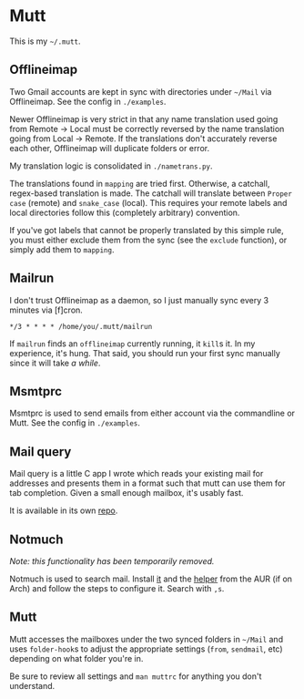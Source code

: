 # Mutt

This is my `~/.mutt`.

## Offlineimap

Two Gmail accounts are kept in sync with directories under `~/Mail` via 
Offlineimap. See the config in `./examples`.

Newer Offlineimap is very strict in that any name translation used going 
from Remote -> Local must be correctly reversed by the name translation 
going from Local -> Remote. If the translations don't accurately reverse 
each other, Offlineimap will duplicate folders or error.

My translation logic is consolidated in `./nametrans.py`.

The translations found in `mapping` are tried first. Otherwise, a 
catchall, regex-based translation is made. The catchall will translate 
between `Proper case` (remote) and `snake_case` (local). This requires 
your remote labels and local directories follow this (completely 
arbitrary) convention.

If you've got labels that cannot be properly translated by this simple 
rule, you must either exclude them from the sync (see the `exclude` 
function), or simply add them to `mapping`.

## Mailrun

I don't trust Offlineimap as a daemon, so I just manually sync every 3 
minutes via [f]cron.

~~~ 
*/3 * * * * /home/you/.mutt/mailrun
~~~

If `mailrun` finds an `offlineimap` currently running, it `kill`s it. In 
my experience, it's hung. That said, you should run your first sync 
manually since it will take *a while*.

## Msmtprc

Msmtprc is used to send emails from either account via the commandline 
or Mutt. See the config in `./examples`.

## Mail query

Mail query is a little C app I wrote which reads your existing mail for 
addresses and presents them in a format such that mutt can use them for 
tab completion. Given a small enough mailbox, it's usably fast.

It is available in its own [repo][].

[repo]: https://github.com/pbrisbin/mail-query

## Notmuch

*Note: this functionality has been temporarily removed.*

Notmuch is used to search mail. Install [it][] and the [helper][] from 
the AUR (if on Arch) and follow the steps to configure it. Search with 
`,s`.

[it]:     https://aur.archlinux.org/packages.php?ID=36289
[helper]: https://aur.archlinux.org/packages.php?ID=49071

## Mutt

Mutt accesses the mailboxes under the two synced folders in `~/Mail` and 
uses `folder-hook`s to adjust the appropriate settings (`from`, 
`sendmail`, etc) depending on what folder you're in.

Be sure to review all settings and `man muttrc` for anything you don't 
understand.
